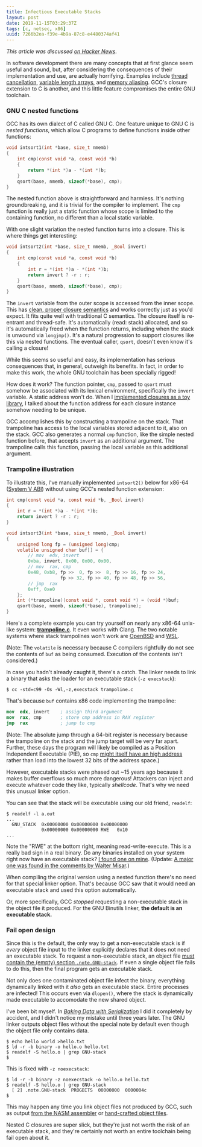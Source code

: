 ```yaml
---
title: Infectious Executable Stacks
layout: post
date: 2019-11-15T03:29:37Z
tags: [c, netsec, x86]
uuid: 7266b2ea-f39e-4b9a-87c8-e4480374af41
---
```


*This article was discussed [on Hacker News][hn]*.

In software development there are many concepts that at first glance
seem useful and sound, but, after considering the consequences of their
implementation and use, are actually horrifying. Examples include
[thread cancellation][thr], [variable length arrays][vla], and [memory
aliasing][alias]. GCC's closure extension to C is another, and this
little feature compromises the entire GNU toolchain.

### GNU C nested functions

GCC has its own dialect of C called GNU C. One feature unique to GNU C
is *nested functions*, which allow C programs to define functions inside
other functions:

```c
void intsort1(int *base, size_t nmemb)
{
    int cmp(const void *a, const void *b)
    {
        return *(int *)a - *(int *)b;
    }
    qsort(base, nmemb, sizeof(*base), cmp);
}
```

The nested function above is straightforward and harmless. It's nothing
groundbreaking, and it is trivial for the compiler to implement. The
`cmp` function is really just a static function whose scope is limited
to the containing function, no different than a local static variable.

With one slight variation the nested function turns into a closure. This
is where things get interesting:

```c
void intsort2(int *base, size_t nmemb, _Bool invert)
{
    int cmp(const void *a, const void *b)
    {
        int r = *(int *)a - *(int *)b;
        return invert ? -r : r;
    }
    qsort(base, nmemb, sizeof(*base), cmp);
}
```

The `invert` variable from the outer scope is accessed from the inner
scope. This has [clean, proper closure semantics][php] and works
correctly just as you'd expect. It fits quite well with traditional C
semantics. The closure itself is re-entrant and thread-safe. It's
automatically (read: stack) allocated, and so it's automatically freed
when the function returns, including when the stack is unwound via
`longjmp()`. It's a natural progression to support closures like this
via nested functions. The eventual caller, `qsort`, doesn't even know
it's calling a closure!

While this seems so useful and easy, its implementation has serious
consequences that, in general, outweigh its benefits. In fact, in order
to make this work, the whole GNU toolchain has been specially rigged!

How does it work? The function pointer, `cmp`, passed to `qsort` must
somehow be associated with its lexical environment, specifically the
`invert` variable. A static address won't do. When I [implemented
closures as a toy library][lib], I talked about the function address for
each closure instance somehow needing to be unique.

GCC accomplishes this by constructing a trampoline on the stack. That
trampoline has access to the local variables stored adjacent to it, also
on the stack. GCC also generates a normal `cmp` function, like the
simple nested function before, that accepts `invert` as an additional
argument. The trampoline calls this function, passing the local variable
as this additional argument.

### Trampoline illustration

To illustrate this, I've manually implemented `intsort2()` below for
x86-64 ([System V ABI][sysv]) without using GCC's nested function
extension:

```c
int cmp(const void *a, const void *b, _Bool invert)
{
    int r = *(int *)a - *(int *)b;
    return invert ? -r : r;
}

void intsort3(int *base, size_t nmemb, _Bool invert)
{
    unsigned long fp = (unsigned long)cmp;
    volatile unsigned char buf[] = {
        // mov  edx, invert
        0xba, invert, 0x00, 0x00, 0x00,
        // mov  rax, cmp
        0x48, 0xb8, fp >>  0, fp >>  8, fp >> 16, fp >> 24,
                    fp >> 32, fp >> 40, fp >> 48, fp >> 56,
        // jmp  rax
        0xff, 0xe0
    };
    int (*trampoline)(const void *, const void *) = (void *)buf;
    qsort(base, nmemb, sizeof(*base), trampoline);
}
```

Here's a complete example you can try yourself on nearly any x86-64
unix-like system: [**trampoline.c**][dl]. It even works with Clang. The
two notable systems where stack trampolines won't work are
[OpenBSD][tedu] and [WSL][wsl].

(Note: The `volatile` is necessary because C compilers rightfully do
not see the contents of `buf` as being consumed. Execution of the
contents isn't considered.)

In case you hadn't already caught it, there's a catch. The linker needs
to link a binary that asks the loader for an executable stack (`-z
execstack`):

    $ cc -std=c99 -Os -Wl,-z,execstack trampoline.c

That's because `buf` contains x86 code implementing the trampoline:

```nasm
mov  edx, invert    ; assign third argument
mov  rax, cmp       ; store cmp address in RAX register
jmp  rax            ; jump to cmp
```

(Note: The absolute jump through a 64-bit register is necessary because
the trampoline on the stack and the jump target will be very far apart.
Further, these days the program will likely be compiled as a Position
Independent Executable (PIE), so `cmp` [might itself have an high
address][mm] rather than load into the lowest 32 bits of the address
space.)

However, executable stacks were phased out ~15 years ago because it
makes buffer overflows so much more dangerous! Attackers can inject
and execute whatever code they like, typically *shellcode*. That's why
we need this unusual linker option.

You can see that the stack will be executable using our old friend,
`readelf`:

    $ readelf -l a.out
    ...
      GNU_STACK  0x00000000 0x00000000 0x00000000
                 0x00000000 0x00000000 RWE   0x10
    ...

Note the "RWE" at the bottom right, meaning read-write-execute. This is
a really bad sign in a real binary. Do any binaries installed on your
system right now have an executable stack? [I found one on mine][mupdf].
(Update: [A major one was found in the comments by Walter Misar][qt].)

When compiling the original version using a nested function there's no
need for that special linker option. That's because GCC saw that it
would need an executable stack and used this option automatically.

Or, more specifically, GCC *stopped* requesting a non-executable stack
in the object file it produced. For the GNU Binutils linker, **the
default is an executable stack.**

### Fail open design

Since this is the default, the only way to get a non-executable stack is
if *every* object file input to the linker explicitly declares that it
does not need an executable stack. To request a non-executable stack, an
object file [must contain the (empty) section `.note.GNU-stack`][lance].
If even a single object file fails to do this, then the final program
gets an executable stack.

Not only does one contaminated object file infect the binary, everything
dynamically linked with it *also* gets an executable stack. Entire
processes are infected! This occurs even via `dlopen()`, where the stack
is dynamically made executable to accomodate the new shared object.

I've been bit myself. In [*Baking Data with Serialization*][bake] I did
it completely by accident, and I didn't notice my mistake until three
years later. The GNU linker outputs object files without the special
note by default even though the object file only contains data.

    $ echo hello world >hello.txt
    $ ld -r -b binary -o hello.o hello.txt
    $ readelf -S hello.o | grep GNU-stack
    $

This is fixed with `-z noexecstack`:

    $ ld -r -b binary -z noexecstack -o hello.o hello.txt
    $ readelf -S hello.o | grep GNU-stack
      [ 2] .note.GNU-stack  PROGBITS  00000000  0000004c
    $

This may happen any time you link object files not produced by GCC, such
as output [from the NASM assembler][nasm] or [hand-crafted object
files][needle].

Nested C closures are super slick, but they're just not worth the risk
of an executable stack, and they're certainly not worth an entire
toolchain being fail open about it.


[alias]: /blog/2018/07/20/#strict-aliasing
[bake]: /blog/2016/11/15/
[dl]: /download/trampoline.c
[hn]: https://news.ycombinator.com/item?id=21553882
[lance]: https://www.airs.com/blog/archives/518
[lib]: /blog/2017/01/08/
[mm]: https://eli.thegreenplace.net/2012/01/03/understanding-the-x64-code-models
[mupdf]: https://bugs.debian.org/cgi-bin/bugreport.cgi?bug=944817
[nasm]: /blog/2015/04/19/
[needle]: /blog/2016/11/17/
[php]: /blog/2019/09/25/
[qt]: https://bugs.debian.org/cgi-bin/bugreport.cgi?bug=944971
[sysv]: https://wiki.osdev.org/System_V_ABI
[tedu]: https://marc.info/?l=openbsd-cvs&m=149606868308439&w=2
[thr]: https://lwn.net/Articles/683118/
[vla]: /blog/2019/10/27/
[wsl]: https://github.com/microsoft/WSL/issues/286
